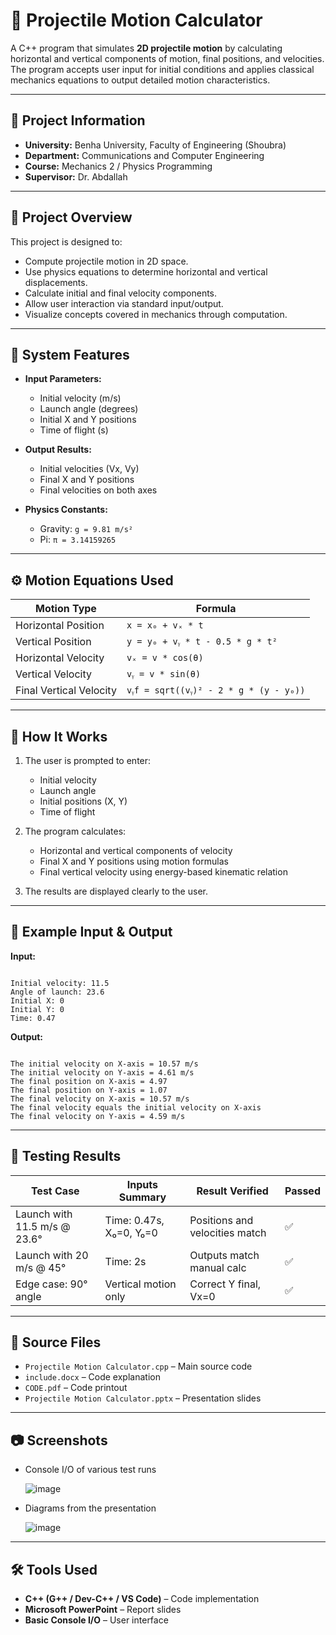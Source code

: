 # 🎯 Projectile Motion Calculator

A C++ program that simulates **2D projectile motion** by calculating horizontal and vertical components of motion, final positions, and velocities. The program accepts user input for initial conditions and applies classical mechanics equations to output detailed motion characteristics.

---

## 🏫 Project Information

* **University:** Benha University, Faculty of Engineering (Shoubra)  
* **Department:** Communications and Computer Engineering  
* **Course:** Mechanics 2 / Physics Programming  
* **Supervisor:** Dr. Abdallah  

---

## 📌 Project Overview

This project is designed to:

* Compute projectile motion in 2D space.
* Use physics equations to determine horizontal and vertical displacements.
* Calculate initial and final velocity components.
* Allow user interaction via standard input/output.
* Visualize concepts covered in mechanics through computation.

---

## 🧠 System Features

* **Input Parameters:**
  - Initial velocity (m/s)
  - Launch angle (degrees)
  - Initial X and Y positions
  - Time of flight (s)

* **Output Results:**
  - Initial velocities (Vx, Vy)
  - Final X and Y positions
  - Final velocities on both axes

* **Physics Constants:**
  - Gravity: `g = 9.81 m/s²`
  - Pi: `π = 3.14159265`

---

## ⚙️ Motion Equations Used

| Motion Type | Formula |
|-------------|---------|
| Horizontal Position | `x = x₀ + vₓ * t` |
| Vertical Position   | `y = y₀ + vᵧ * t - 0.5 * g * t²` |
| Horizontal Velocity | `vₓ = v * cos(θ)` |
| Vertical Velocity   | `vᵧ = v * sin(θ)` |
| Final Vertical Velocity | `vᵧf = sqrt((vᵧ)² - 2 * g * (y - y₀))` |

---

## 🧾 How It Works

1. The user is prompted to enter:
   - Initial velocity
   - Launch angle
   - Initial positions (X, Y)
   - Time of flight

2. The program calculates:
   - Horizontal and vertical components of velocity
   - Final X and Y positions using motion formulas
   - Final vertical velocity using energy-based kinematic relation

3. The results are displayed clearly to the user.

---

## 📐 Example Input & Output

**Input:**

```

Initial velocity: 11.5
Angle of launch: 23.6
Initial X: 0
Initial Y: 0
Time: 0.47

```

**Output:**

```

The initial velocity on X-axis = 10.57 m/s
The initial velocity on Y-axis = 4.61 m/s
The final position on X-axis = 4.97
The final position on Y-axis = 1.07
The final velocity on X-axis = 10.57 m/s
The final velocity equals the initial velocity on X-axis
The final velocity on Y-axis = 4.59 m/s

```

---

## 🧪 Testing Results

| Test Case | Inputs Summary | Result Verified | Passed |
|-----------|----------------|-----------------|--------|
| Launch with 11.5 m/s @ 23.6° | Time: 0.47s, X₀=0, Y₀=0 | Positions and velocities match | ✅ |
| Launch with 20 m/s @ 45° | Time: 2s | Outputs match manual calc | ✅ |
| Edge case: 90° angle | Vertical motion only | Correct Y final, Vx=0 | ✅ |

---

## 💾 Source Files

* `Projectile Motion Calculator.cpp` – Main source code  
* `include.docx` – Code explanation  
* `CODE.pdf` – Code printout  
* `Projectile Motion Calculator.pptx` – Presentation slides

---

## 📷 Screenshots

* Console I/O of various test runs

  ![image](https://github.com/user-attachments/assets/e7bf66a7-c0ed-4805-8ad0-5cbc73e6859b)
* Diagrams from the presentation

  ![image](https://github.com/user-attachments/assets/660bfe35-ab90-4527-bc90-7cf3eb935682)

---

## 🛠 Tools Used

* **C++ (G++ / Dev-C++ / VS Code)** – Code implementation  
* **Microsoft PowerPoint** – Report slides  
* **Basic Console I/O** – User interface

